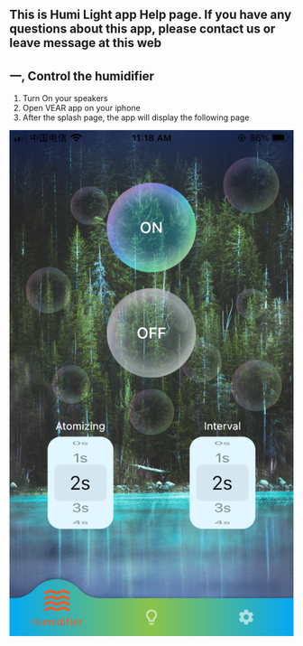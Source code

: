 ## This is Humi Light app Help page. If you have any questions about this app, please contact us or leave message at this web ##

## 一, Control the humidifier ##
  1. Turn On your speakers
  2. Open VEAR app on your iphone
  3. After the splash page, the app will display the following page
  
  ![home image](https://github.com/niteapps/HumiLight/blob/main/8.jpg)
